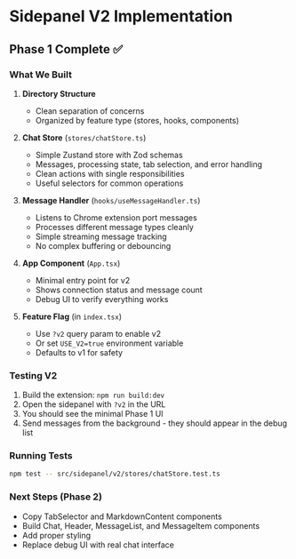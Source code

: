 # Sidepanel V2 Implementation

## Phase 1 Complete ✅

### What We Built

1. **Directory Structure**
   - Clean separation of concerns
   - Organized by feature type (stores, hooks, components)

2. **Chat Store** (`stores/chatStore.ts`)
   - Simple Zustand store with Zod schemas
   - Messages, processing state, tab selection, and error handling
   - Clean actions with single responsibilities
   - Useful selectors for common operations

3. **Message Handler** (`hooks/useMessageHandler.ts`)
   - Listens to Chrome extension port messages
   - Processes different message types cleanly
   - Simple streaming message tracking
   - No complex buffering or debouncing

4. **App Component** (`App.tsx`)
   - Minimal entry point for v2
   - Shows connection status and message count
   - Debug UI to verify everything works

5. **Feature Flag** (in `index.tsx`)
   - Use `?v2` query param to enable v2
   - Or set `USE_V2=true` environment variable
   - Defaults to v1 for safety

### Testing V2

1. Build the extension: `npm run build:dev`
2. Open the sidepanel with `?v2` in the URL
3. You should see the minimal Phase 1 UI
4. Send messages from the background - they should appear in the debug list

### Running Tests

```bash
npm test -- src/sidepanel/v2/stores/chatStore.test.ts
```

### Next Steps (Phase 2)

- Copy TabSelector and MarkdownContent components
- Build Chat, Header, MessageList, and MessageItem components
- Add proper styling
- Replace debug UI with real chat interface
